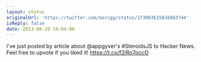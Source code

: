 ```yaml
---
layout: status
originalUrl: 'https://twitter.com/marcgg/status/373083615816863744'
isReply: false
date: 2013-08-29 14:04:00
---
```


I've just posted by article about @appgyver's #SteroidsJS to Hacker News. Feel free to upvote if you liked it! https://t.co/f2iRo7occO
